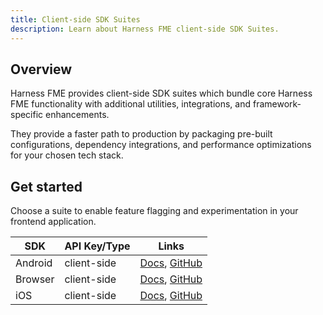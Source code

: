 ```yaml
---
title: Client-side SDK Suites
description: Learn about Harness FME client-side SDK Suites.
---
```


## Overview

Harness FME provides client-side SDK suites which bundle core Harness FME functionality with additional utilities, integrations, and framework-specific enhancements.  

They provide a faster path to production by packaging pre-built configurations, dependency integrations, and performance optimizations for your chosen tech stack.

## Get started

Choose a suite to enable feature flagging and experimentation in your frontend application.

| **SDK** | **API Key/Type** | **Links** |
| --- | --- | --- | 
| Android | client-side | [Docs](/docs/feature-management-experimentation/sdks-and-infrastructure/client-side-suites/android-suite), [GitHub](https://github.com/splitio/android-suite) | 
| Browser | client-side | [Docs](/docs/feature-management-experimentation/sdks-and-infrastructure/client-side-suites/browser-suite), [GitHub](https://github.com/splitio/browser-suite) |
| iOS | client-side | [Docs](/docs/feature-management-experimentation/sdks-and-infrastructure/client-side-suites/ios-suite), [GitHub](https://github.com/splitio/ios-suite) | 